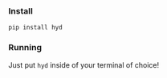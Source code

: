 ### Install

```
pip install hyd
```

### Running

Just put `hyd` inside of your terminal of choice!  

